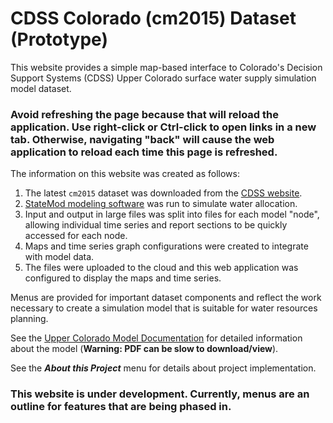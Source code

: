 # CDSS Colorado (cm2015) Dataset (Prototype) #

This website provides a simple map-based interface to Colorado's Decision Support Systems (CDSS) Upper Colorado
surface water supply simulation model dataset.

### **Avoid refreshing the page because that will reload the application.  Use right-click or Ctrl-click to open links in a new tab.  Otherwise, navigating "back" will cause the web application to reload each time this page is refreshed.** ###

The information on this website was created as follows:

1. The latest `cm2015` dataset was downloaded from the [CDSS website](https://www.colorado.gov/pacific/cdss/surface-water-statemod).
2. [StateMod modeling software](https://www.colorado.gov/pacific/cdss/statemod) was run to simulate water allocation.
3. Input and output in large files was split into files for each model "node",
allowing individual time series and report sections to be quickly accessed for each node.
4. Maps and time series graph configurations were created to integrate with model data.
5. The files were uploaded to the cloud and this web application was configured to display the maps and time series.

Menus are provided for important dataset components and reflect the work necessary to create a simulation model
that is suitable for water resources planning.

See the [Upper Colorado Model Documentation](https://dnrweblink.state.co.us/cwcb/0/doc/200075/Electronic.aspx?searchid=d8eca6f8-7cfe-4ddf-9788-5886fd932c8c)
for detailed information about the model (**Warning:  PDF can be slow to download/view**).

See the ***About this Project*** menu for details about project implementation.

### **This website is under development.  Currently, menus are an outline for features that are being phased in.** ###
